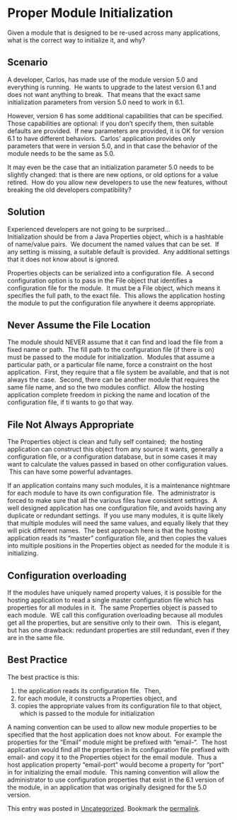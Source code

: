 #  Proper Module Initialization

Given a module that is designed to be re-used across many applications, what is the correct way to initialize it, and why?

## Scenario

A developer, Carlos, has made use of the module version 5.0 and everything is running.  He wants to upgrade to the latest version 6.1 and does not want anything to break.  That means that the exact same initialization parameters from version 5.0 need to work in 6.1.  

However, version 6 has some additional capabilities that can be specified.  Those capabilities are optional: if you don’t specify them, then suitable defaults are provided.  If new parameters are provided, it is OK for version 6.1 to have different behaviors.  Carlos’ application provides only parameters that were in version 5.0, and in that case the behavior of the module needs to be the same as 5.0.  

It may even be the case that an initialization parameter 5.0 needs to be slightly changed: that is there are new options, or old options for a value retired.  How do you allow new developers to use the new features, without breaking the old developers compatibility?

## Solution

Experienced developers are not going to be surprised…  
Initialization should be from a Java Properties object, which is a hashtable of name/value pairs.  We document the named values that can be set.  If any setting is missing, a suitable default is provided.  Any additional settings that it does not know about is ignored.  

Properties objects can be serialized into a configuration file.  A second configuration option is to pass in the File object that identifies a configuration file for the module.  It must be a File object, which means it specifies the full path, to the exact file.  This allows the application hosting the module to put the configuration file anywhere it deems appropriate.

## Never Assume the File Location

The module should NEVER assume that it can find and load the file from a fixed name or path.  The fill path to the configuration file (if there is on) must be passed to the module for initialization.  Modules that assume a particular path, or a particular file name, force a constraint on the host application.  First, they require that a file system be available, and that is not always the case.  Second, there can be another module that requires the same file name, and so the two modules conflict.  Allow the hosting application complete freedom in picking the name and location of the configuration file, if ti wants to go that way.

## File Not Always Appropriate

The Properties object is clean and fully self contained;  the hosting application can construct this object from any source it wants, generally a configuration file, or a configuration database, but in some cases it may want to calculate the values passed in based on other configuration values.  This can have some powerful advantages.  

If an application contains many such modules, it is a maintenance nightmare for each module to have its own configuration file.  The administrator is forced to make sure that all the various files have consistent settings.  A well designed application has one configuration file, and avoids having any duplicate or redundant settings.  If you use many modules, it is quite likely that multiple modules will need the same values, and equally likely that they will pick different names.  The best approach here is that the hosting application reads its “master” configuration file, and then copies the values into multiple positions in the Properties object as needed for the module it is initializing.

## Configuration overloading

If the modules have uniquely named property values, it is possible for the hosting application to read a single master configuration file which has properties for all modules in it.  The same Properties object is passed to each module.  WE call this configuration overloading because all modules get all the properties, but are sensitive only to their own.   This is elegant, but has one drawback: redundant properties are still redundant, even if they are in the same file.

## Best Practice

The best practice is this:

1.  the application reads its configuration file.  Then,
2.  for each module, it constructs a Properties object, and
3.  copies the appropriate values from its configuration file to that object,  which is passed to the module for initialization

A naming convention can be used to allow new module properties to be specified that the host application does not know about.  For example the properties for the “Email” module might be prefixed with “email-“.  The host application would find all the properties in its configuration file prefixed with email- and copy it to the Properties object for the email module.  Thus a host application property “email-port” would become a property for “port” in for initializing the email module.  This naming convention will allow the administrator to use configuration properties that exist in the 6.1 version of the module, in an application that was originally designed for the 5.0 version.

This entry was posted in [Uncategorized](https://agiletribe.purplehillsbooks.com/category/uncategorized/). Bookmark the [permalink](https://agiletribe.purplehillsbooks.com/2012/10/14/proper-module-initialization/ "Permalink to Proper Module Initialization").